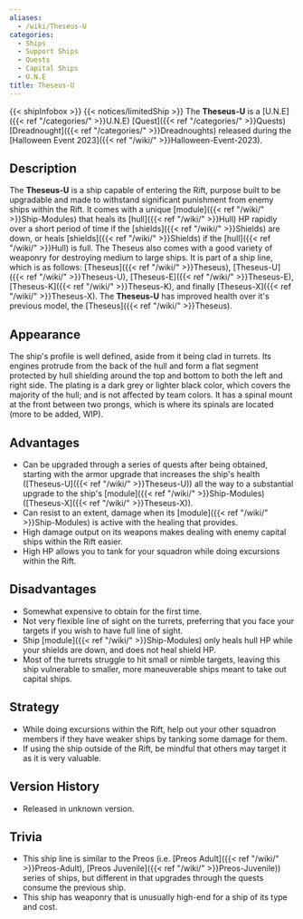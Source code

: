 ```yaml
---
aliases:
  - /wiki/Theseus-U
categories:
  - Ships
  - Support Ships
  - Quests
  - Capital Ships
  - U.N.E
title: Theseus-U
---
```


{{< shipInfobox >}} {{< notices/limitedShip >}} The **Theseus-U** is a [U.N.E]({{< ref "/categories/" >}}U.N.E) [Quest]({{< ref "/categories/" >}}Quests) [Dreadnought]({{< ref "/categories/" >}}Dreadnoughts) released during the [Halloween Event 2023]({{< ref "/wiki/" >}}Halloween-Event-2023).

## Description

The **Theseus-U** is a ship capable of entering the Rift, purpose built to be upgradable and made to withstand significant punishment from enemy ships within the Rift. It comes with a unique [module]({{< ref "/wiki/" >}}Ship-Modules) that heals its [hull]({{< ref "/wiki/" >}}Hull) HP rapidly over a short period of time if the [shields]({{< ref "/wiki/" >}}Shields) are down, or heals [shields]({{< ref "/wiki/" >}}Shields) if the [hull]({{< ref "/wiki/" >}}Hull) is full. The Theseus also comes with a good variety of weaponry for destroying medium to large ships. It is part of a ship line, which is as follows: [Theseus]({{< ref "/wiki/" >}}Theseus), [Theseus-U]({{< ref "/wiki/" >}}Theseus-U), [Theseus-E]({{< ref "/wiki/" >}}Theseus-E), [Theseus-K]({{< ref "/wiki/" >}}Theseus-K), and finally [Theseus-X]({{< ref "/wiki/" >}}Theseus-X). The **Theseus-U** has improved health over it's previous model, the [Theseus]({{< ref "/wiki/" >}}Theseus).

## Appearance

The ship's profile is well defined, aside from it being clad in turrets. Its engines protrude from the back of the hull and form a flat segment protected by hull shielding around the top and bottom to both the left and right side. The plating is a dark grey or lighter black color, which covers the majority of the hull; and is not affected by team colors. It has a spinal mount at the front between two prongs, which is where its spinals are located (more to be added, WIP).

## Advantages

- Can be upgraded through a series of quests after being obtained, starting with the armor upgrade that increases the ship's health ([Theseus-U]({{< ref "/wiki/" >}}Theseus-U)) all the way to a substantial upgrade to the ship's [module]({{< ref "/wiki/" >}}Ship-Modules) ([Theseus-X]({{< ref "/wiki/" >}}Theseus-X)).
- Can resist to an extent, damage when its [module]({{< ref "/wiki/" >}}Ship-Modules) is active with the healing that provides.
- High damage output on its weapons makes dealing with enemy capital ships within the Rift easier.
- High HP allows you to tank for your squadron while doing excursions within the Rift.

## Disadvantages

- Somewhat expensive to obtain for the first time.
- Not very flexible line of sight on the turrets, preferring that you face your targets if you wish to have full line of sight.
- Ship [module]({{< ref "/wiki/" >}}Ship-Modules) only heals hull HP while your shields are down, and does not heal shield HP.
- Most of the turrets struggle to hit small or nimble targets, leaving this ship vulnerable to smaller, more maneuverable ships meant to take out capital ships.

## Strategy

- While doing excursions within the Rift, help out your other squadron members if they have weaker ships by tanking some damage for them.
- If using the ship outside of the Rift, be mindful that others may target it as it is very valuable.

## Version History

- Released in unknown version.

## Trivia

- This ship line is similar to the Preos (i.e. [Preos Adult]({{< ref "/wiki/" >}}Preos-Adult), [Preos Juvenile]({{< ref "/wiki/" >}}Preos-Juvenile)) series of ships, but different in that upgrades through the quests consume the previous ship.
- This ship has weaponry that is unusually high-end for a ship of its type and cost.
